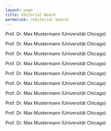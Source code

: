 ```yaml
---
layout: page
title: Editorial Board
permalink: /editorial board/
---
```


Prof. Dr. Max Mustermann (Universität Chicago)

Prof. Dr. Max Mustermann (Universität Chicago) 

Prof. Dr. Max Mustermann (Universität Chicago) 

Prof. Dr. Max Mustermann (Universität Chicago) 

Prof. Dr. Max Mustermann (Universität Chicago) 

Prof. Dr. Max Mustermann (Universität Chicago) 

Prof. Dr. Max Mustermann (Universität Chicago) 

Prof. Dr. Max Mustermann (Universität Chicago) 

Prof. Dr. Max Mustermann (Universität Chicago) 

Prof. Dr. Max Mustermann (Universität Chicago)
